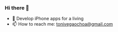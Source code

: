 ### Hi there 👋

<!--
**tonivegaochoa/tonivegaochoa** is a ✨ _special_ ✨ repository because its `README.md` (this file) appears on your GitHub profile.

Here are some ideas to get you started:

- 🔭 I’m currently working on ...
- 🌱 I’m currently learning ...
- 👯 I’m looking to collaborate on ...
- 🤔 I’m looking for help with ...
- 💬 Ask me about ...
- 📫 How to reach me: ...
- 😄 Pronouns: ...
- ⚡ Fun fact: ...
-->

- 📱 Develop iPhone apps for a living
- 📫 How to reach me: tonivegaochoa@gmail.com

<!--
### Stats
[![Antonio's GitHub stats](https://github-readme-stats.vercel.app/api?username=tonivegaochoa&theme=radical&hide_border=true&count_private=true)](https://github.com/anuraghazra/github-readme-stats)
-->
